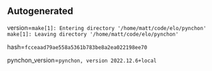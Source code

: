 ## Autogenerated 

version=`make[1]: Entering directory '/home/matt/code/elo/pynchon'
make[1]: Leaving directory '/home/matt/code/elo/pynchon'` 

hash=`fcceaad79ae558a5361b783be8a2ea022198ee70` 

pynchon_version=`pynchon, version 2022.12.6+local`
